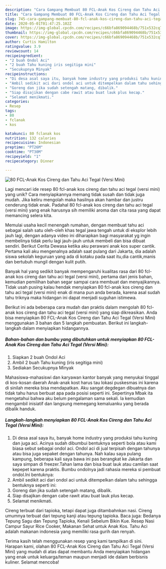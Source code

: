 ```yaml
---
description: "Cara Gampang Membuat 80 FCL-Anak Kos Cireng dan Tahu Aci Tegal (Versi Mini) yang Sempurna"
title: "Cara Gampang Membuat 80 FCL-Anak Kos Cireng dan Tahu Aci Tegal (Versi Mini) yang Sempurna"
slug: 745-cara-gampang-membuat-80-fcl-anak-kos-cireng-dan-tahu-aci-tegal-versi-mini-yang-sempurna
date: 2020-05-01T01:47:25.102Z
image: https://img-global.cpcdn.com/recipes/c66bfa869094468b/751x532cq70/80-fcl-anak-kos-cireng-dan-tahu-aci-tegal-versi-mini-foto-resep-utama.jpg
thumbnail: https://img-global.cpcdn.com/recipes/c66bfa869094468b/751x532cq70/80-fcl-anak-kos-cireng-dan-tahu-aci-tegal-versi-mini-foto-resep-utama.jpg
cover: https://img-global.cpcdn.com/recipes/c66bfa869094468b/751x532cq70/80-fcl-anak-kos-cireng-dan-tahu-aci-tegal-versi-mini-foto-resep-utama.jpg
author: Curtis Hamilton
ratingvalue: 3.9
reviewcount: 14
recipeingredient:
- "2 buah Ondol Aci"
- "2 buah Tahu kuning iris segitiga mini"
- "Secukupnya Minyak"
recipeinstructions:
- "Di desa asal saya itu, banyak home industry yang produksi tahu kuning dan juga aci. Acinya sudah dibumbui bentuknya seperti bola atau kami biasa sebut sebagai ondol aci. Ondol aci di jual terpisah dengan tahunya atau bisa juga sepaket dengan tahunya. Nah kalau saya pulang kampung, beberapa kali saya bawa ini pas berangkat ke Jakarta dan saya simpan di freezer.Tahan lama dan bisa buat lauk atau camilan saat kepepet karena praktis. Bumbu ondolnya jadi rahasia mereka si pembuat ondol.Ini bentuknya:"
- "Ambil sedikit aci dari ondol aci untuk ditempelkan dalam tahu sehingga bentuknya seperti ini:"
- "Goreng dan jika sudah setengah matang, dibalik."
- "Siap disajikan dengan cabe rawit atau buat lauk plus kecap."
- "Selamat menikmati."
categories:
- Resep
tags:
- 80
- fclanak
- kos

katakunci: 80 fclanak kos 
nutrition: 132 calories
recipecuisine: Indonesian
preptime: "PT26M"
cooktime: "PT30M"
recipeyield: "1"
recipecategory: Dinner

---
```



![80 FCL-Anak Kos Cireng dan Tahu Aci Tegal (Versi Mini)](https://img-global.cpcdn.com/recipes/c66bfa869094468b/751x532cq70/80-fcl-anak-kos-cireng-dan-tahu-aci-tegal-versi-mini-foto-resep-utama.jpg)

Lagi mencari ide resep 80 fcl-anak kos cireng dan tahu aci tegal (versi mini) yang unik? Cara menyiapkannya memang tidak susah dan tidak juga mudah. Jika keliru mengolah maka hasilnya akan hambar dan justru cenderung tidak enak. Padahal 80 fcl-anak kos cireng dan tahu aci tegal (versi mini) yang enak harusnya sih memiliki aroma dan cita rasa yang dapat memancing selera kita.

Memulai usaha kecil menengah rumahan, dengan membuat tahu aci sebagai salah satu oleh-oleh khas tegal jawa tengah untuk di eksplor lebih jauh lagi, dengan adanya video ini diharapkan bagi masyarakat yg ingin membelinya tidak perlu lagi jauh-jauh untuk membeli dan bisa dibuat sendiri. Berikut Cerita Dewasa ketika aku perawani anak kos super cantik. Pertama kali aku mengenalnya adalah saat pulang dari Jakarta, dia adalah siswa sekolah keguruan yang ada di kotaku pada saat itu,dia cantik,manis dan bertubuh mungil dengan kulit putih.

Banyak hal yang sedikit banyak mempengaruhi kualitas rasa dari 80 fcl-anak kos cireng dan tahu aci tegal (versi mini), pertama dari jenis bahan, kemudian pemilihan bahan segar sampai cara membuat dan menyajikannya. Tidak usah pusing kalau hendak menyiapkan 80 fcl-anak kos cireng dan tahu aci tegal (versi mini) enak di mana pun anda berada, karena asal sudah tahu triknya maka hidangan ini dapat menjadi suguhan istimewa.


Berikut ini ada beberapa cara mudah dan praktis dalam mengolah 80 fcl-anak kos cireng dan tahu aci tegal (versi mini) yang siap dikreasikan. Anda bisa menyiapkan 80 FCL-Anak Kos Cireng dan Tahu Aci Tegal (Versi Mini) menggunakan 3 bahan dan 5 langkah pembuatan. Berikut ini langkah-langkah dalam menyiapkan hidangannya.

<!--inarticleads1-->

##### Bahan-bahan dan bumbu yang dibutuhkan untuk menyiapkan 80 FCL-Anak Kos Cireng dan Tahu Aci Tegal (Versi Mini):

1. Siapkan 2 buah Ondol Aci
1. Ambil 2 buah Tahu kuning (iris segitiga mini)
1. Sediakan Secukupnya Minyak


Mahasiswa-mahasiswi dan karyawan kantor banyak yang menyukai tinggal di kos-kosan daerah Anak-anak kost harus tau lokasi puskesmas ini karena di sinilah mereka bisa mendapatkan. Aku sangat degdegan dibuatnya dan tidak tahu harus berbuat apa pada posisi seperti ini. Sepertinya Mbak ita mengetahui bahwa aku belum pengalaman sama sekali. Ia kemudian mengambil inisiatif dan langsung memegang kemaluanku yang berada dibalik handuk. 

<!--inarticleads2-->

##### Langkah-langkah menyiapkan 80 FCL-Anak Kos Cireng dan Tahu Aci Tegal (Versi Mini):

1. Di desa asal saya itu, banyak home industry yang produksi tahu kuning dan juga aci. Acinya sudah dibumbui bentuknya seperti bola atau kami biasa sebut sebagai ondol aci. Ondol aci di jual terpisah dengan tahunya atau bisa juga sepaket dengan tahunya. Nah kalau saya pulang kampung, beberapa kali saya bawa ini pas berangkat ke Jakarta dan saya simpan di freezer.Tahan lama dan bisa buat lauk atau camilan saat kepepet karena praktis. Bumbu ondolnya jadi rahasia mereka si pembuat ondol.Ini bentuknya:
1. Ambil sedikit aci dari ondol aci untuk ditempelkan dalam tahu sehingga bentuknya seperti ini:
1. Goreng dan jika sudah setengah matang, dibalik.
1. Siap disajikan dengan cabe rawit atau buat lauk plus kecap.
1. Selamat menikmati.


Cireng terbuat dari tapioka, tetapi dapat juga ditambahnkan nasi. Cireng umumnya terbuat dari tepung kanji atau tepung tapioka. Baca juga: Bedanya Tepung Sagu dan Tepung Tapioka, Kenali Sebelum Bikin Kue. Resep Nasi Campur Sayur Rice Cooker, Makanan Sehat untuk Anak Kos. Tahu Aci adalah makanan indonesia yang memiliki rasa gurih dan renyah. 

Terima kasih telah menggunakan resep yang kami tampilkan di sini. Harapan kami, olahan 80 FCL-Anak Kos Cireng dan Tahu Aci Tegal (Versi Mini) yang mudah di atas dapat membantu Anda menyiapkan hidangan yang enak untuk keluarga/teman maupun menjadi ide dalam berbisnis kuliner. Selamat mencoba!
